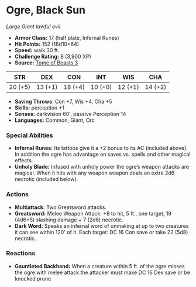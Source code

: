 # Ogre, Black Sun

*Large* *Giant* *lawful evil*

- **Armor Class:** 17 (half plate, Infernal Runes)
- **Hit Points:** 152 (16d10+64)
- **Speed:** walk 30 ft.
- **Challenge Rating:** 8 (3,900 XP)
- **Source:** [Tome of Beasts 3](https://koboldpress.com/kpstore/product/tome-of-beasts-2-for-5th-edition/)

| STR | DEX | CON | INT | WIS | CHA |
| --- | --- | --- | --- | --- | --- |
| 20 (+5) | 13 (+1) | 18 (+4) | 10 (+0) | 12 (+1) | 14 (+2) |

- **Saving Throws**: Con +7, Wis +4, Cha +5
- **Skills:** perception +1
- **Senses:** darkvision 60', passive Perception 14
- **Languages:** Common, Giant, Orc
### Special Abilities
- **Infernal Runes:** Its tattoos give it a +2 bonus to its AC (included above). In addition the ogre has advantage on saves vs. spells and other magical effects.
- **Unholy Blade:** Infused with unholy power the ogre’s weapon attacks are magical. When it hits with any weapon weapon deals an extra 2d6 necrotic (included below).
### Actions
- **Multiattack:** Two Greatsword attacks.
- **Greatsword:** Melee Weapon Attack: +8 to hit, 5 ft., one target, 19 (4d6+5) slashing damage + 7 (2d6) necrotic.
- **Dark Word:** Speaks an infernal word of unmaking at up to two creatures it can see within 120' of it. Each target: DC 16 Con save or take 22 (5d8) necrotic.
### Reactions
- **Gauntleted Backhand:** When a creature within 5 ft. of the ogre misses the ogre with melee attack the attacker must make DC 16 Dex save or be knocked prone
